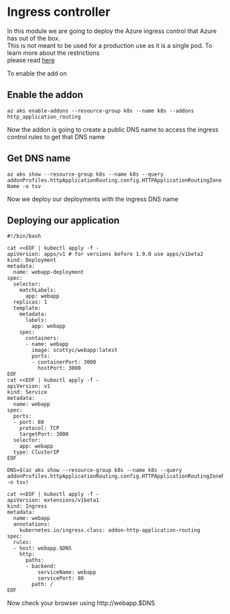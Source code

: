 # Ingress controller

In this module we are going to deploy the Azure ingress control that Azure has out of the box.    
This is not meant to be used for a production use as it is a single pod. To learn more about the restrictions    
please read [here](https://docs.microsoft.com/en-us/azure/aks/http-application-routing/?WT.mc_id=aksworkshop-github-sccoulto)  

To enable the add on 

## Enable the addon
`az aks enable-addons --resource-group k8s --name k8s --addons http_application_routing`

Now the addon is going to create a public DNS name to access the ingress control rules to get that DNS name  

## Get DNS name
`az aks show --resource-group k8s --name k8s --query addonProfiles.httpApplicationRouting.config.HTTPApplicationRoutingZoneName -o tsv`

Now we deploy our deployments with the ingress DNS name

## Deploying our application
```
#!/bin/bash

cat <<EOF | kubectl apply -f -
apiVersion: apps/v1 # for versions before 1.9.0 use apps/v1beta2
kind: Deployment
metadata:
  name: webapp-deployment
spec:
  selector:
    matchLabels:
      app: webapp
  replicas: 1
  template:
    metadata:
      labels:
        app: webapp
    spec:
      containers:
      - name: webapp
        image: scottyc/webapp:latest
        ports:
        - containerPort: 3000
          hostPort: 3000
EOF
cat <<EOF | kubectl apply -f -
apiVersion: v1
kind: Service
metadata:
  name: webapp
spec:
  ports:
  - port: 80
    protocol: TCP
    targetPort: 3000
  selector:
    app: webapp
  type: ClusterIP
EOF

DNS=$(az aks show --resource-group k8s --name k8s --query addonProfiles.httpApplicationRouting.config.HTTPApplicationRoutingZoneName -o tsv)

cat <<EOF | kubectl apply -f -
apiVersion: extensions/v1beta1
kind: Ingress
metadata:
  name: webapp
  annotations:
    kubernetes.io/ingress.class: addon-http-application-routing
spec:
  rules:
  - host: webapp.$DNS
    http:
      paths:
      - backend:
          serviceName: webapp
          servicePort: 80
        path: /
EOF
```


Now check your browser using http://webapp.$DNS

